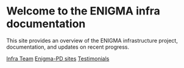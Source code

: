 # Welcome to the ENIGMA infra documentation

This site provides an overview of the ENIGMA infrastructure project,
documentation, and updates on recent progress.


<div class="grid">
  <a href="./team/people" class="md-button md-button--primary">Infra Team</a>
  <a href="./wg/e_pd" class="md-button md-button--primary">Enigma-PD sites</a>
  <a href="./reviews/testimonials" class="md-button md-button--primary">Testimonials</a>
</div>
